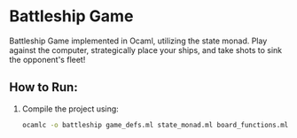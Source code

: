 # Battleship Game

Battleship Game implemented in Ocaml, utilizing the state monad. Play against the computer, strategically place your ships, and take shots to sink the opponent's fleet!

## How to Run:

1. Compile the project using:
   ```bash
   ocamlc -o battleship game_defs.ml state_monad.ml board_functions.ml ship_functions.ml shoot_functions.ml battleship.ml
